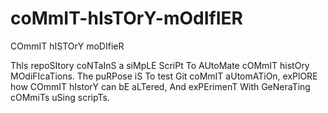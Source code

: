 # coMmIT-hIsTOrY-mOdIfIER
COmmIT hISTOrY moDIfieR

ThIs repoSItory coNTaInS a siMpLE ScriPt To AUtoMate cOMmIT histOry MOdiFIcaTions. The puRPose iS To test Git coMmIT aUtomATiOn, exPlORE how COmmIT hIstorY can bE aLTered, And exPErimenT With GeNeraTing cOMmiTs uSing scripTs.

